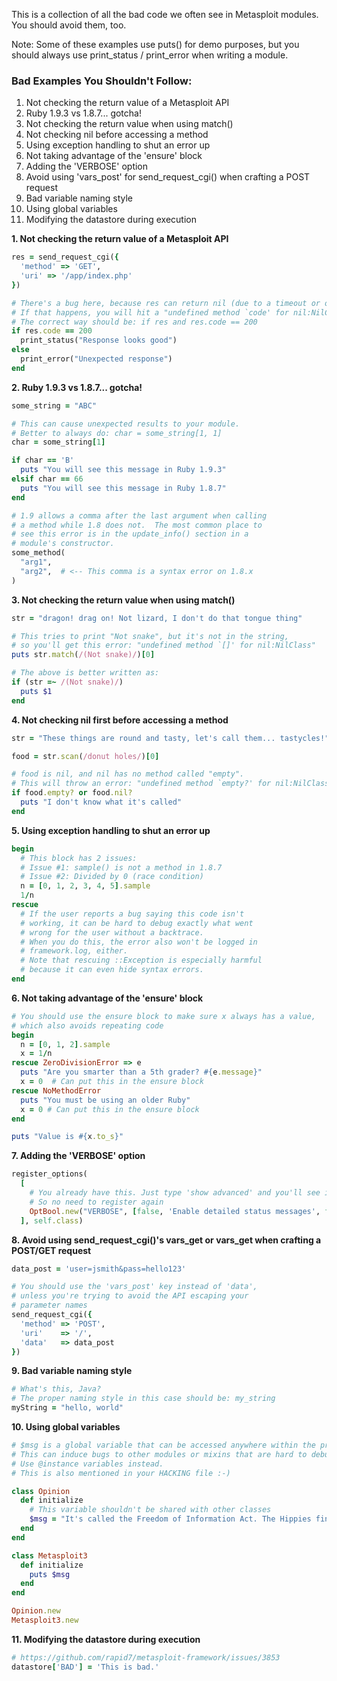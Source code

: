 This is a collection of all the bad code we often see in Metasploit modules.  You should avoid them, too.

Note: Some of these examples use puts() for demo purposes, but you should always use print_status / print_error when writing a module.

### Bad Examples You Shouldn't Follow:

1. Not checking the return value of a Metasploit API
2. Ruby 1.9.3 vs 1.8.7... gotcha!
3. Not checking the return value when using match()
4. Not checking nil before accessing a method
5. Using exception handling to shut an error up
6. Not taking advantage of the 'ensure' block
7. Adding the 'VERBOSE' option
8. Avoid using 'vars_post' for send_request_cgi() when crafting a POST request
9. Bad variable naming style
10. Using global variables
11. Modifying the datastore during execution

**1. Not checking the return value of a Metasploit API**

```ruby
res = send_request_cgi({
  'method' => 'GET',
  'uri' => '/app/index.php'
})

# There's a bug here, because res can return nil (due to a timeout or other reasons)
# If that happens, you will hit a "undefined method `code' for nil:NilClass" error.
# The correct way should be: if res and res.code == 200
if res.code == 200
  print_status("Response looks good")
else
  print_error("Unexpected response")
end
```

**2. Ruby 1.9.3 vs 1.8.7... gotcha!**

```ruby
some_string = "ABC"

# This can cause unexpected results to your module.
# Better to always do: char = some_string[1, 1]
char = some_string[1]

if char == 'B'
  puts "You will see this message in Ruby 1.9.3"
elsif char == 66
  puts "You will see this message in Ruby 1.8.7"
end
```

```ruby
# 1.9 allows a comma after the last argument when calling
# a method while 1.8 does not.  The most common place to
# see this error is in the update_info() section in a
# module's constructor.
some_method(
  "arg1",
  "arg2",  # <-- This comma is a syntax error on 1.8.x
)
```

**3. Not checking the return value when using match()**

```ruby
str = "dragon! drag on! Not lizard, I don't do that tongue thing"

# This tries to print "Not snake", but it's not in the string,
# so you'll get this error: "undefined method `[]' for nil:NilClass"
puts str.match(/(Not snake)/)[0]
```

```ruby
# The above is better written as:
if (str =~ /(Not snake)/)
  puts $1
end
```

**4. Not checking nil first before accessing a method**

```ruby
str = "These things are round and tasty, let's call them... tastycles!"

food = str.scan(/donut holes/)[0]

# food is nil, and nil has no method called "empty".
# This will throw an error: "undefined method `empty?' for nil:NilClass"
if food.empty? or food.nil?
  puts "I don't know what it's called"
end
```

**5. Using exception handling to shut an error up**

```ruby
begin
  # This block has 2 issues:
  # Issue #1: sample() is not a method in 1.8.7
  # Issue #2: Divided by 0 (race condition)
  n = [0, 1, 2, 3, 4, 5].sample
  1/n
rescue
  # If the user reports a bug saying this code isn't
  # working, it can be hard to debug exactly what went
  # wrong for the user without a backtrace.
  # When you do this, the error also won't be logged in
  # framework.log, either.
  # Note that rescuing ::Exception is especially harmful
  # because it can even hide syntax errors.
end
```

**6. Not taking advantage of the 'ensure' block**

```ruby
# You should use the ensure block to make sure x always has a value,
# which also avoids repeating code
begin
  n = [0, 1, 2].sample
  x = 1/n
rescue ZeroDivisionError => e
  puts "Are you smarter than a 5th grader? #{e.message}"
  x = 0  # Can put this in the ensure block
rescue NoMethodError
  puts "You must be using an older Ruby"
  x = 0 # Can put this in the ensure block
end

puts "Value is #{x.to_s}"
```

**7. Adding the 'VERBOSE' option**

```ruby
register_options(
  [
    # You already have this. Just type 'show advanced' and you'll see it.
    # So no need to register again
    OptBool.new("VERBOSE", [false, 'Enable detailed status messages', false])
  ], self.class)
```

**8. Avoid using send_request_cgi()'s vars_get or vars_get when crafting a POST/GET request**

```ruby
data_post = 'user=jsmith&pass=hello123'

# You should use the 'vars_post' key instead of 'data',
# unless you're trying to avoid the API escaping your
# parameter names
send_request_cgi({
  'method' => 'POST',
  'uri'    => '/',
  'data'   => data_post
})
```

**9. Bad variable naming style**

```ruby
# What's this, Java?
# The proper naming style in this case should be: my_string
myString = "hello, world"
```

**10. Using global variables**

```ruby
# $msg is a global variable that can be accessed anywhere within the program.
# This can induce bugs to other modules or mixins that are hard to debug.
# Use @instance variables instead.
# This is also mentioned in your HACKING file :-)

class Opinion
  def initialize
    # This variable shouldn't be shared with other classes
    $msg = "It's called the Freedom of Information Act. The Hippies finally got something right."
  end
end

class Metasploit3
  def initialize
    puts $msg
  end
end

Opinion.new
Metasploit3.new
```

**11. Modifying the datastore during execution**

```ruby
# https://github.com/rapid7/metasploit-framework/issues/3853
datastore['BAD'] = 'This is bad.'
```
